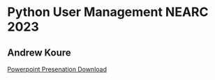 # Python User Management NEARC 2023
## Andrew Koure

[Powerpoint Presenation Download](https://static.sched.com/hosted_files/fallnearc2023/50/NEARC2023.pptx?_gl=1*1kokqtw*_ga*NTAxNTgyNTA2LjE2OTY5NTI4ODg.*_ga_XH5XM35VHB*MTY5NzY2MzI4NC44LjEuMTY5NzY2MzQyMS4yMi4wLjA.)
